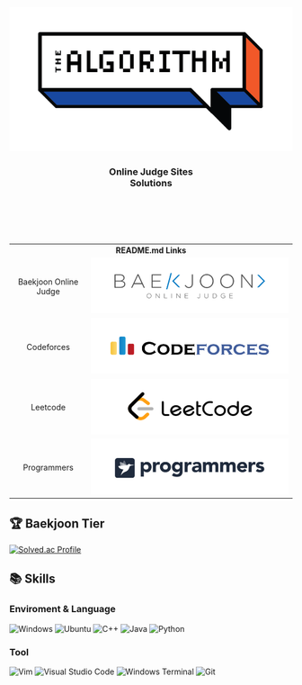 <div align="center">
  <img src="/.resources/Main Image.png"/>
  <h3>Online Judge Sites<br>Solutions</h3>
</div>

<br><br><br><br>

<div align="center">
  <table>
    <tr>
      <td align="center" colspan=2>
        <b>README.md Links</b>
      </td>
    </tr>
    <tr>
      <td align="center">
        Baekjoon Online Judge
      </td>
      <td>
        <img src="/.resources/Baekjoon.png"/>
      </td>
    </tr>
    <tr>
      <td align="center">
        Codeforces
      </td>
      <td>
        <img src="/.resources/Codeforces.png"/>
      </td>
    </tr>
    <tr>
      <td align="center">
        Leetcode
      </td>
      <td>
        <img src="/.resources/Leetcode.png"/>
      </td>
    </tr>
    <tr>
      <td align="center">
        Programmers
      </td>
      <td>
        <img src="/.resources/Programmers.png"/>
      </td>
    </tr>
  </table>
</div>


## :trophy: Baekjoon Tier
[![Solved.ac Profile](http://mazassumnida.wtf/api/v2/generate_badge?boj=gloryday)](https://solved.ac/gloryday/)

## :books: Skills
### Enviroment & Language
![Windows](https://img.shields.io/badge/Windows-0078D6.svg?&style=for-the-badge&logo=Windows&logoColor=white)
![Ubuntu](https://img.shields.io/badge/Ubuntu-E95420.svg?&style=for-the-badge&logo=Ubuntu&logoColor=white)
![C++](https://img.shields.io/badge/C++-3178C6.svg?&style=for-the-badge&logo=Cplusplus&logoColor=white)
![Java](https://img.shields.io/badge/Java-D14836.svg?&style=for-the-badge&logo=Java&logoColor=white)
![Python](https://img.shields.io/badge/Python-F7DF1E.svg?&style=for-the-badge&logo=Python&logoColor=white)
### Tool
![Vim](https://img.shields.io/badge/Vim-019733.svg?&style=for-the-badge&logo=Vim&logoColor=white)
![Visual Studio Code](https://img.shields.io/badge/Visual%20Studio%20Code-007ACC.svg?&style=for-the-badge&logo=Visual%20Studio%20Code&logoColor=white)
![Windows Terminal](https://img.shields.io/badge/Windows%20Terminal-4D4D4D.svg?&style=for-the-badge&logo=Windows%20Terminal&logoColor=white)
![Git](https://img.shields.io/badge/Git-F05032.svg?&style=for-the-badge&logo=Git&logoColor=white)
